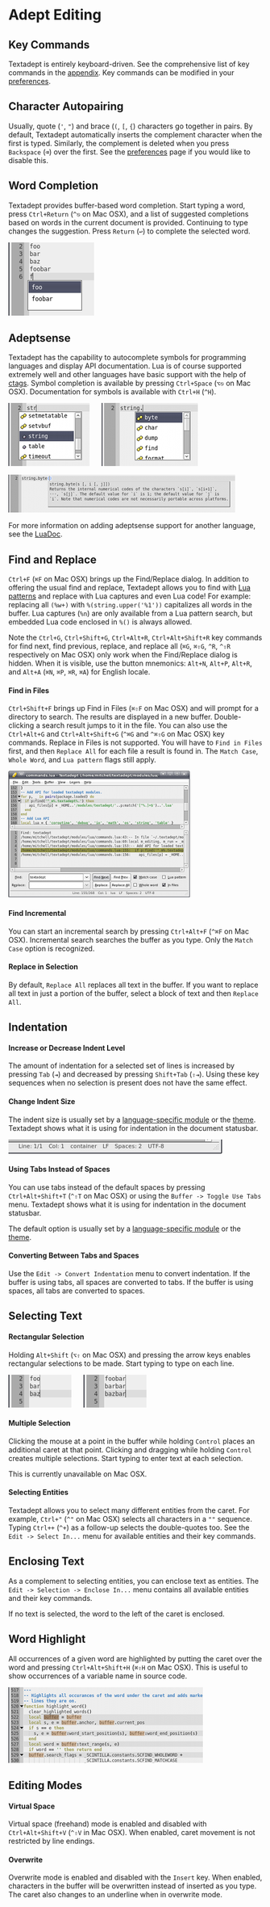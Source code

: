 # Adept Editing

## Key Commands

Textadept is entirely keyboard-driven. See the comprehensive list of key
commands in the [appendix](14_Appendix.html#key_bindings). Key commands can be
modified in your [preferences](9_Preferences.html#key_commands).

## Character Autopairing

Usually, quote (`'`, `"`) and brace (`(`, `[`, `{`) characters go together in
pairs. By default, Textadept automatically inserts the complement character when
the first is typed. Similarly, the complement is deleted when you press
`Backspace` (`⌫`) over the first. See the
[preferences](9_Preferences.html#module_settings) page if you would like to
disable this.

## Word Completion

Textadept provides buffer-based word completion. Start typing a word, press
`Ctrl+Return` (`^⎋` on Mac OSX), and a list of suggested completions based on
words in the current document is provided. Continuing to type changes the
suggestion. Press `Return` (`↩`) to complete the selected word.

![Word Completion](images/wordcompletion.png)

## Adeptsense

Textadept has the capability to autocomplete symbols for programming languages
and display API documentation. Lua is of course supported extremely well and
other languages have basic support with the help of
[ctags](http://ctags.sf.net). Symbol completion is available by pressing
`Ctrl+Space` (`⌥⎋` on Mac OSX). Documentation for symbols is available with
`Ctrl+H` (`^H`).

![Adeptsense Lua](images/adeptsense_lua.png)
&nbsp;&nbsp;&nbsp;&nbsp;
![Adeptsense Lua String](images/adeptsense_string.png)

![Adeptsense Doc](images/adeptsense_doc.png)

For more information on adding adeptsense support for another language, see
the [LuaDoc](../modules/_m.textadept.adeptsense.html).

## Find and Replace

`Ctrl+F` (`⌘F` on Mac OSX) brings up the Find/Replace dialog. In addition to
offering the usual find and replace, Textadept allows you to find with [Lua
patterns](14_Appendix.html#lua_patterns) and replace with Lua captures and even
Lua code! For example: replacing all `(%w+)` with `%(string.upper('%1'))`
capitalizes all words in the buffer. Lua captures (`%n`) are only available from
a Lua pattern search, but embedded Lua code enclosed in `%()` is always allowed.

Note the `Ctrl+G`, `Ctrl+Shift+G`, `Ctrl+Alt+R`, `Ctrl+Alt+Shift+R` key commands
for find next, find previous, replace, and replace all (`⌘G`, `⌘⇧G`, `^R`, `^⇧R`
respectively on Mac OSX) only work when the Find/Replace dialog is hidden. When
it is visible, use the button mnemonics: `Alt+N`, `Alt+P`, `Alt+R`, and `Alt+A`
(`⌘N`, `⌘P`, `⌘R`, `⌘A`) for English locale.

#### Find in Files

`Ctrl+Shift+F` brings up Find in Files (`⌘⇧F` on Mac OSX) and will prompt for a
directory to search. The results are displayed in a new buffer. Double-clicking
a search result jumps to it in the file. You can also use the `Ctrl+Alt+G` and
`Ctrl+Alt+Shift+G` (`^⌘G` and `^⌘⇧G` on Mac OSX) key commands. Replace in Files
is not supported. You will have to `Find in Files` first, and then `Replace All`
for each file a result is found in. The `Match Case`, `Whole Word`, and
`Lua pattern` flags still apply.

![Find in Files](images/findinfiles.png)

#### Find Incremental

You can start an incremental search by pressing `Ctrl+Alt+F` (`^⌘F` on Mac OSX).
Incremental search searches the buffer as you type. Only the `Match Case` option
is recognized.

#### Replace in Selection

By default, `Replace All` replaces all text in the buffer. If you want to
replace all text in just a portion of the buffer, select a block of text and
then `Replace All`.

## Indentation

#### Increase or Decrease Indent Level

The amount of indentation for a selected set of lines is increased by pressing
`Tab` (`⇥`) and decreased by pressing `Shift+Tab` (`⇧⇥`). Using these key
sequences when no selection is present does not have the same effect.

#### Change Indent Size

The indent size is usually set by a [language-specific
module](7_Modules.html#buffer_properties) or the [theme](8_Themes.html#buffer).
Textadept shows what it is using for indentation in the document statusbar.

![Document Statusbar](images/docstatusbar.png)

#### Using Tabs Instead of Spaces

You can use tabs instead of the default spaces by pressing `Ctrl+Alt+Shift+T`
(`^⇧T` on Mac OSX) or using the `Buffer -> Toggle Use Tabs` menu. Textadept
shows what it is using for indentation in the document statusbar.

The default option is usually set by a [language-specific
module](7_Modules.html#buffer_properties) or the [theme](8_Themes.html#buffer).

#### Converting Between Tabs and Spaces

Use the `Edit -> Convert Indentation` menu to convert indentation. If the buffer
is using tabs, all spaces are converted to tabs. If the buffer is using spaces,
all tabs are converted to spaces.

## Selecting Text

#### Rectangular Selection

Holding `Alt+Shift` (`⌥⇧` on Mac OSX) and pressing the arrow keys enables
rectangular selections to be made. Start typing to type on each line.

![Rectangular Selection](images/rectangularselection.png)
&nbsp;&nbsp;&nbsp;&nbsp;
![Rectangular Edit](images/rectangularselection2.png)

#### Multiple Selection

Clicking the mouse at a point in the buffer while holding `Control` places an
additional caret at that point. Clicking and dragging while holding `Control`
creates multiple selections. Start typing to enter text at each selection.

This is currently unavailable on Mac OSX.

#### Selecting Entities

Textadept allows you to select many different entities from the caret. For
example, `Ctrl+"` (`^"` on Mac OSX) selects all characters in a `""` sequence.
Typing `Ctrl++` (`^+`) as a follow-up selects the double-quotes too. See the
`Edit -> Select In...` menu for available entities and their key commands.

## Enclosing Text

As a complement to selecting entities, you can enclose text as entities. The
`Edit -> Selection -> Enclose In...` menu contains all available entities and
their key commands.

If no text is selected, the word to the left of the caret is enclosed.

## Word Highlight

All occurrences of a given word are highlighted by putting the caret over the
word and pressing `Ctrl+Alt+Shift+H` (`⌘⇧H` on Mac OSX). This is useful to show
occurrences of a variable name in source code.

![Word Highlight](images/wordhighlight.png)

## Editing Modes

#### Virtual Space

Virtual space (freehand) mode is enabled and disabled with `Ctrl+Alt+Shift+V`
(`^⇧V` in Mac OSX). When enabled, caret movement is not restricted by line
endings.

#### Overwrite

Overwrite mode is enabled and disabled with the `Insert` key. When enabled,
characters in the buffer will be overwritten instead of inserted as you type.
The caret also changes to an underline when in overwrite mode.
